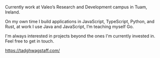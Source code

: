 Currently work at Valeo’s Research and Development campus in Tuam, Ireland.

On my own time I build applications in JavaScript, TypeScript, Python, and Rust, at work I use Java and JavaScript, I’m teaching myself Go.

I'm always interested in projects beyond the ones I'm currently invested in. Feel free to get in touch.

https://tadghwagstaff.com/
